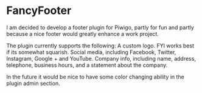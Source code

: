 # FancyFooter
I am decided to develop a footer plugin for Piwigo, partly for fun and partly because a nice footer would greatly enhance a work project.

The plugin currently supports the following:
A custom logo. FYI works best if its somewhat squarish.
Social media, including Facebook, Twitter, Instagram, Google + and YouTube.
Company info, including name, address, telephone, business hours, and a statement about the company.

In the future it would be nice to have some color changing ability in the plugin admin section.
